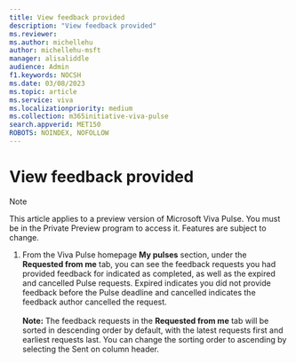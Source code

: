 ```yaml
---
title: View feedback provided
description: "View feedback provided"
ms.reviewer: 
ms.author: michellehu
author: michellehu-msft
manager: alisaliddle
audience: Admin
f1.keywords: NOCSH
ms.date: 03/08/2023
ms.topic: article
ms.service: viva
ms.localizationpriority: medium
ms.collection: m365initiative-viva-pulse  
search.appverid: MET150
ROBOTS: NOINDEX, NOFOLLOW
---
```


# View feedback provided

> [!NOTE]
> This article applies to a preview version of Microsoft Viva Pulse. You must be in the Private Preview program to access it. Features are subject to change.

1. From the Viva Pulse homepage **My pulses** section, under the **Requested from me** tab, you can see the feedback requests you had provided feedback for indicated as completed, as well as the expired and cancelled Pulse requests. Expired indicates you did not provide feedback before the Pulse deadline and cancelled indicates the feedback author cancelled the request.
<br><br> **Note:** The feedback requests in the **Requested from me** tab will be sorted in descending order by default, with the latest requests first and earliest requests last. You can change the sorting order to ascending by selecting the Sent on column header.
